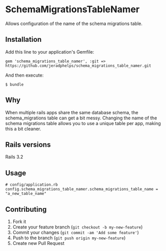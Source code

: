 # SchemaMigrationsTableNamer

Allows configuration of the name of the schema migrations table.

## Installation

Add this line to your application's Gemfile:

    gem 'schema_migrations_table_namer', :git => https://github.com/jeradphelps/schema_migrations_table_namer.git

And then execute:

    $ bundle

## Why

When multiple rails apps share the same database schema, the schema_migrations table can get a bit messy.  Changing the name of the schema migrations table allows you to use a unique table per app, making this a bit cleaner.

## Rails versions

Rails 3.2

## Usage

    # config/application.rb
    config.schema_migrations_table_namer.schema_migrations_table_name = "a_new_table_name"

## Contributing

1. Fork it
2. Create your feature branch (`git checkout -b my-new-feature`)
3. Commit your changes (`git commit -am 'Add some feature'`)
4. Push to the branch (`git push origin my-new-feature`)
5. Create new Pull Request
